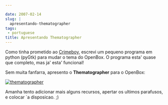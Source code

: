 ```yaml
---

date: 2007-02-14
slug: |
  apresentando-thematographer
tags:
 - portuguese
title: Apresentando Thematographer
---
```


Como tinha prometido ao [Crimeboy](http://celo.wordpress.com/), escrevi
um pequeno programa em python (pyGtk) para mudar o tema do OpenBox. O
programa esta' quase que completo, mas ja' esta' funcional!

Sem muita fanfarra, apresento o **Thematographer** para o OpenBox:

[![thematographer](http://farm1.static.flickr.com/180/389799016_b1e4740798.jpg)](http://farm1.static.flickr.com/180/389799016_b1e4740798_o.png)

Amanha tento adicionar mais alguns recursos, apertar os ultimos
parafusos, e colocar \`a disposicao. ;)
